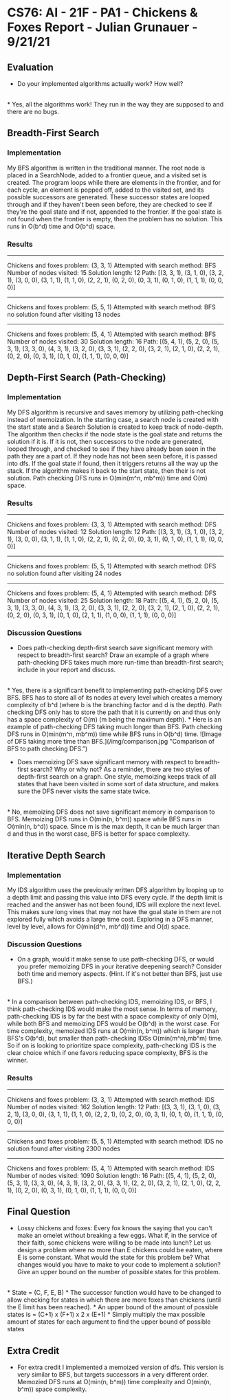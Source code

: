 # CS76: AI - 21F - PA1 - Chickens & Foxes Report - Julian Grunauer - 9/21/21

## Evaluation
* Do your implemented algorithms actually work? How well?
<br /> 
  * Yes, all the algorithms work! They run in the way they are supposed to and there are no bugs. 

## Breadth-First Search 
### Implementation
<p>My BFS algorithm is written in the traditional manner. The root node is placed in a SearchNode, added to a frontier queue, and a visited set is created. The program loops while there are elements in the frontier, and for each cycle, an element is popped off, added to the visited set, and its possible successors are generated. These successor states are looped through and if they haven't been seen before, they are checked to see if they're the goal state and if not, appended to the frontier. If the goal state is not found when the frontier is empty, then the problem has no solution. This runs in O(b^d) time and O(b^d) space.</p>

### Results
----
Chickens and foxes problem: (3, 3, 1)
Attempted with search method: BFS
Number of nodes visited: 15
Solution length: 12
Path: [(3, 3, 1), (3, 1, 0), (3, 2, 1), (3, 0, 0), (3, 1, 1), (1, 1, 0), (2, 2, 1), (0, 2, 0), (0, 3, 1), (0, 1, 0), (1, 1, 1), (0, 0, 0)]

----
Chickens and foxes problem: (5, 5, 1)
Attempted with search method: BFS
no solution found after visiting 13 nodes

----
Chickens and foxes problem: (5, 4, 1)
Attempted with search method: BFS
Number of nodes visited: 30
Solution length: 16
Path: [(5, 4, 1), (5, 2, 0), (5, 3, 1), (3, 3, 0), (4, 3, 1), (3, 2, 0), (3, 3, 1), (2, 2, 0), (3, 2, 1), (2, 1, 0), (2, 2, 1), (0, 2, 0), (0, 3, 1), (0, 1, 0), (1, 1, 1), (0, 0, 0)]
  
## Depth-First Search (Path-Checking) 
### Implementation
<p>My DFS algorithm is recursive and saves memory by utilizing path-checking instead of memoization. In the starting case, a search node is created with the start state and a Search Solution is created to keep track of node-depth. The algorithm then checks if the node state is the goal state and returns the solution if it is. If it is not, then successors to the node are generated, looped through, and checked to see if they have already been seen in the path they are a part of. If they node has not been seen before, it is passed into dfs. If the goal state if found, then it triggers returns all the way up the stack. If the algorithm makes it back to the start state, then their is not solution. Path checking DFS runs in O(min(m^n, mb^m)) time and O(m) space. </p>

### Results
----
Chickens and foxes problem: (3, 3, 1)
Attempted with search method: DFS
Number of nodes visited: 12
Solution length: 12
Path: [(3, 3, 1), (3, 1, 0), (3, 2, 1), (3, 0, 0), (3, 1, 1), (1, 1, 0), (2, 2, 1), (0, 2, 0), (0, 3, 1), (0, 1, 0), (1, 1, 1), (0, 0, 0)]

----
Chickens and foxes problem: (5, 5, 1)
Attempted with search method: DFS
no solution found after visiting 24 nodes

----
Chickens and foxes problem: (5, 4, 1)
Attempted with search method: DFS
Number of nodes visited: 25
Solution length: 18
Path: [(5, 4, 1), (5, 2, 0), (5, 3, 1), (3, 3, 0), (4, 3, 1), (3, 2, 0), (3, 3, 1), (2, 2, 0), (3, 2, 1), (2, 1, 0), (2, 2, 1), (0, 2, 0), (0, 3, 1), (0, 1, 0), (2, 1, 1), (1, 0, 0), (1, 1, 1), (0, 0, 0)]

### Discussion Questions 
* Does path-checking depth-first search save significant memory with respect to breadth-first search?  Draw an example of a graph where path-checking DFS takes much more run-time than breadth-first search; include in your report and discuss.
 <br /> 
	* Yes, there is a significant benefit to implementing path-checking DFS over BFS. BFS has to store all of its nodes at every level which creates a memory complexity of b^d (where b is the branching factor and d is the depth). Path checking DFS only has to store the path that it is currently on and thus only has a space complexity of O(m) (m being the maximum depth).
	* Here is an example of path-checking DFS taking much longer than BFS. Path checking DFS runs in O(min(m^n, mb^m)) time while BFS runs in O(b^d) time.
   ![Image of DFS taking more time than BFS.](/img/comparison.jpg "Comparison of BFS to path checking DFS.")

* Does memoizing DFS save significant memory with respect to breadth-first search?  Why or why not? As a reminder, there are two styles of depth-first search on a graph. One style, memoizing keeps track of all states that have been visited in some sort of data structure, and makes sure the DFS never visits the same state twice. 
 <br /> 
    *  No, memoizing DFS does not save significant memory in comparison to BFS. Memoizing DFS runs in O(min(n, b^m)) space while BFS runs in O(min(n, b^d)) space. Since m is the max depth, it can be much larger than d and thus in the worst case, BFS is better for space complexity. 


## Iterative Depth Search
### Implementation 
<p> My IDS algorithm uses the previously written DFS algorithm by looping up to a depth limit and passing this value into DFS every cycle. If the depth limit is reached and the answer has not been found, IDS will explore the next level. This makes sure long vines that may not have the goal state in them are not explored fully which avoids a large time cost. Exploring in a DFS manner, level by level, allows for O(min(d^n, mb^d)) time and O(d) space. </p>

### Discussion Questions
 * On a graph, would it make sense to use path-checking DFS, or would you prefer memoizing DFS in your iterative deepening search?  Consider both time and memory aspects.  (Hint.  If it's not better than BFS, just use BFS.)
<br /> 
     * In a comparison between path-checking IDS, memoizing IDS, or BFS, I think path-checking IDS would make the most sense. In terms of memory, path-checking IDS is by far the best with a space complexity of only O(m), while both BFS and memoizing DFS would be O(b^d) in the worst case. For time complexity, memoized IDS runs at O(min(n, b^m)) which is larger than BFS's O(b^d), but smaller than path-checking IDSs O(min(m^n),mb^m) time. So if on is looking to prioritize space complexity, path-checking IDS is the clear choice which if one favors reducing space complexity, BFS is the winner.

### Results
----
Chickens and foxes problem: (3, 3, 1)
Attempted with search method: IDS
Number of nodes visited: 162
Solution length: 12
Path: [(3, 3, 1), (3, 1, 0), (3, 2, 1), (3, 0, 0), (3, 1, 1), (1, 1, 0), (2, 2, 1), (0, 2, 0), (0, 3, 1), (0, 1, 0), (1, 1, 1), (0, 0, 0)]

----
Chickens and foxes problem: (5, 5, 1)
Attempted with search method: IDS
no solution found after visiting 2300 nodes

----
Chickens and foxes problem: (5, 4, 1)
Attempted with search method: IDS
Number of nodes visited: 1090
Solution length: 16
Path: [(5, 4, 1), (5, 2, 0), (5, 3, 1), (3, 3, 0), (4, 3, 1), (3, 2, 0), (3, 3, 1), (2, 2, 0), (3, 2, 1), (2, 1, 0), (2, 2, 1), (0, 2, 0), (0, 3, 1), (0, 1, 0), (1, 1, 1), (0, 0, 0)]

## Final Question
* Lossy chickens and foxes: Every fox knows the saying that you can't make an omelet without breaking a few eggs.  What if, in the service of their faith, some chickens were willing to be made into lunch?  Let us design a problem where no more than E chickens could be eaten, where E is some constant.  What would the state for this problem be?  What changes would you have to make to your code to implement a solution?  Give an upper bound on the number of possible states for this problem. 
 <br /> 
   * State = (C, F, E, B)
   * The successor function would have to be changed to allow  checking for states in which there are more foxes than chickens (until the E limit has been reached). 
   * An upper bound of the amount of possible states is = (C+1) x (F+1) x 2 x (E+1)
     * Simply multiply the max possible amount of states for each argument to find the upper bound of possible states

## Extra Credit
* For extra credit I implemented a memoized version of dfs. This version is very similar to BFS, but targets successors in a very different order. Memozied DFS runs at O(min(n, b^m)) time complexity and O(min(n, b^m)) space complexity. 